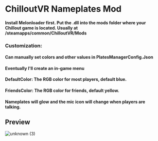 # ChilloutVR Nameplates Mod

#### Install Melonloader first. Put the .dll into the mods folder where your Chillout game is located. Usually at /steamapps/common/ChilloutVR/Mods

### Customization:
#### Can manually set colors and other values in PlatesManagerConfig.Json
#### Eventually I'll create an in-game menu
#### DefaultColor: The RGB color for most players, default blue.
#### FriendsColor: The RGB color for friends, default yellow.

#### Nameplates will glow and the mic icon will change when players are talking.
## Preview
![unknown (3)](https://user-images.githubusercontent.com/74219635/181791338-8252ff10-25fa-4285-bd22-3ad094986b91.png)